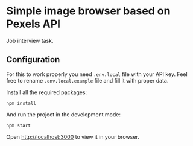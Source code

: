 # Simple image browser based on Pexels API

Job interview task.

## Configuration

For this to work properly you need `.env.local` file with your API key. Feel free to rename `.env.local.example` file and fill it with proper data.

Install all the required packages:

`npm install`

And run the project in the development mode:

`npm start`

Open [http://localhost:3000](http://localhost:3000) to view it in your browser.
